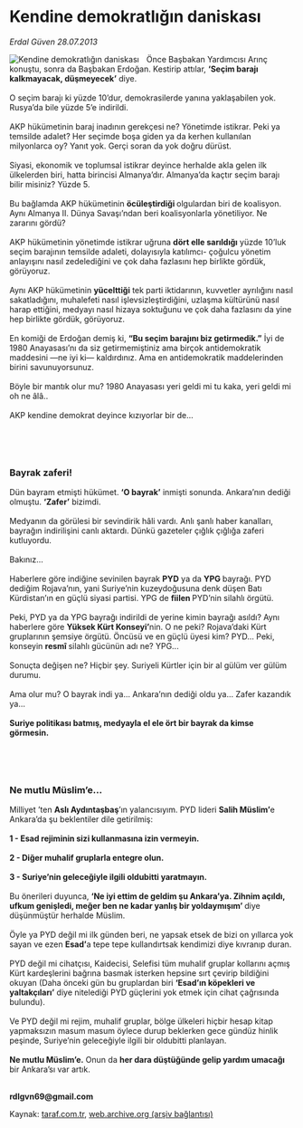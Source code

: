 # Kendine demokratlığın daniskası

*Erdal Güven 28.07.2013*

<div class="yazi"><img align="left" alt="Kendine demokratlığın daniskası" border="0" src="http://www.taraf.com.tr/fotoraflar/makaleler/kendine-demokratligin-daniskasi_6325_orijinal.jpg" style="border-right-width:10px; border-color:#FFFFFF"/>Önce Başbakan Yardımcısı Arınç konuştu, sonra da Başbakan Erdoğan. Kestirip attılar, <strong>‘Seçim barajı kalkmayacak, düşmeyecek’</strong> diye.<br/><br/>O seçim barajı ki yüzde 10’dur, demokrasilerde yanına yaklaşabilen yok. Rusya’da bile yüzde 5’e indirildi.<br/><br/>AKP hükümetinin baraj inadının gerekçesi ne? Yönetimde istikrar. Peki ya temsilde adalet? Her seçimde boşa giden ya da kerhen kullanılan milyonlarca oy? Yanıt yok. Gerçi soran da yok doğru dürüst.<br/><br/>Siyasi, ekonomik ve toplumsal istikrar deyince herhalde akla gelen ilk ülkelerden biri, hatta birincisi Almanya’dır. Almanya’da kaçtır seçim barajı bilir misiniz? Yüzde 5.<br/><br/>Bu bağlamda AKP hükümetinin <strong>öcüleştirdiği </strong>olgulardan biri de koalisyon. Aynı Almanya II. Dünya Savaşı’ndan beri koalisyonlarla yönetiliyor. Ne zararını gördü?<br/><br/>AKP hükümetinin yönetimde istikrar uğruna <strong>dört elle sarıldığı</strong> yüzde 10’luk seçim barajının temsilde adaleti, dolayısıyla katılımcı- çoğulcu yönetim anlayışını nasıl zedelediğini ve çok daha fazlasını hep birlikte gördük, görüyoruz.<br/><br/>Aynı AKP hükümetinin <strong>yücelttiği</strong> tek parti iktidarının, kuvvetler ayrılığını nasıl sakatladığını, muhalefeti nasıl işlevsizleştirdiğini, uzlaşma kültürünü nasıl harap ettiğini, medyayı nasıl hizaya soktuğunu ve çok daha fazlasını da yine hep birlikte gördük, görüyoruz.<br/><br/>En komiği de Erdoğan demiş ki, <strong>“Bu seçim barajını biz getirmedik.”</strong> İyi de 1980 Anayasası’nı da siz getirmemiştiniz ama birçok antidemokratik maddesini —ne iyi ki— kaldırdınız. Ama en antidemokratik maddelerinden birini savunuyorsunuz.<br/><br/>Böyle bir mantık olur mu? 1980 Anayasası yeri geldi mi tu kaka, yeri geldi mi oh ne âlâ..<br/><br/>AKP kendine demokrat deyince kızıyorlar bir de...<br/><br/>
<h3><br/></h3>
<h3>Bayrak zaferi!</h3>Dün bayram etmişti hükümet. <strong>‘O bayrak’</strong> inmişti sonunda. Ankara’nın dediği olmuştu. <strong>‘Zafer’</strong> bizimdi.<br/><br/>Medyanın da görülesi bir sevindirik hâli vardı. Anlı şanlı haber kanalları, bayrağın indirilişini canlı aktardı. Dünkü gazeteler çığlık çığlığa zaferi kutluyordu.<br/><br/>Bakınız...<br/><br/>Haberlere göre indiğine sevinilen bayrak <strong>PYD</strong> ya da <strong>YPG </strong>bayrağı. PYD dediğim Rojava’nın, yani Suriye’nin kuzeydoğusuna denk düşen Batı Kürdistan’ın en güçlü siyasi partisi. YPG de <strong>fiilen </strong>PYD’nin silahlı örgütü.<br/><br/>Peki, PYD ya da YPG bayrağı indirildi de yerine kimin bayrağı asıldı? Aynı haberlere göre <strong>Yüksek Kürt Konseyi’</strong>nin. O ne peki? Rojava’daki Kürt gruplarının şemsiye örgütü. Öncüsü ve en güçlü üyesi kim? PYD... Peki, konseyin <strong>resmî </strong>silahlı gücünün adı ne? YPG...<br/><br/>Sonuçta değişen ne? Hiçbir şey. Suriyeli Kürtler için bir al gülüm ver gülüm durumu.<br/><br/>Ama olur mu? O bayrak indi ya... Ankara’nın dediği oldu ya... Zafer kazandık ya...<br/><br/><strong>Suriye politikası batmış, medyayla el ele ört bir bayrak da kimse görmesin.<br/></strong><br/>
<h3><br/></h3>
<h3>Ne mutlu Müslim’e...</h3>
<p>Milliyet ’ten <strong>Aslı Aydıntaşbaş</strong>’ın yalancısıyım. PYD lideri <strong>Salih Müslim’</strong>e Ankara’da şu beklentiler dile getirilmiş:<br/><br/><strong>1 - Esad rejiminin sizi kullanmasına izin vermeyin.<br/><br/>2 - Diğer muhalif gruplarla entegre olun.<br/><br/>3 - Suriye’nin geleceğiyle ilgili oldubitti yaratmayın.<br/></strong><br/>Bu önerileri duyunca, <strong>‘Ne iyi ettim de geldim şu Ankara’ya. Zihnim açıldı, ufkum genişledi, meğer ben ne kadar yanlış bir yoldaymışım’ </strong>diye düşünmüştür herhalde Müslim.<br/><br/>Öyle ya PYD değil mi ilk günden beri, ne yapsak etsek de bizi on yıllarca yok sayan ve ezen <strong>Esad’</strong>a tepe tepe kullandırtsak kendimizi diye kıvranıp duran.<br/><br/>PYD değil mi cihatçısı, Kaidecisi, Selefisi tüm muhalif gruplar kollarını açmış Kürt kardeşlerini bağrına basmak isterken hepsine sırt çevirip bildiğini okuyan (Daha önceki gün bu gruplardan biri <strong>‘Esad’ın köpekleri ve yaltakçıları’</strong> diye nitelediği PYD güçlerini yok etmek için cihat çağrısında bulundu).<br/><br/>Ve PYD değil mi rejim, muhalif gruplar, bölge ülkeleri hiçbir hesap kitap yapmaksızın masum masum öylece durup beklerken gece gündüz hinlik peşinde, Suriye’nin geleceğiyle ilgili bir oldubitti planlayan.<br/><br/><strong>Ne mutlu Müslim’e.</strong> Onun da <strong>her dara düştüğünde gelip yardım umacağı</strong> bir Ankara’sı var artık.<br/><br/></p>
<p><strong>rdlgvn69@gmail.com<br/></strong></p>
</div>

Kaynak: [taraf.com.tr](http://www.taraf.com.tr:80/erdal-guven/makale-kendine-demokratligin-daniskasi.htm), [web.archive.org (arşiv bağlantısı)](http://web.archive.org/web/20130807110130/http://www.taraf.com.tr:80/erdal-guven/makale-kendine-demokratligin-daniskasi.htm)
